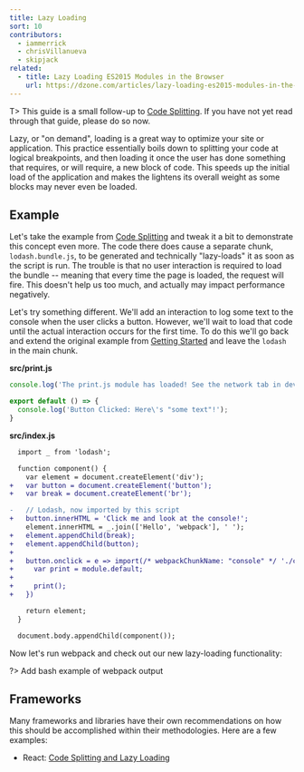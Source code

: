 ```yaml
---
title: Lazy Loading
sort: 10
contributors:
  - iammerrick
  - chrisVillanueva
  - skipjack
related:
  - title: Lazy Loading ES2015 Modules in the Browser
    url: https://dzone.com/articles/lazy-loading-es2015-modules-in-the-browser
---
```


T> This guide is a small follow-up to [Code Splitting](/guides/code-splitting). If you have not yet read through that guide, please do so now.

Lazy, or "on demand", loading is a great way to optimize your site or application. This practice essentially boils down to splitting your code at logical breakpoints, and then loading it once the user has done something that requires, or will require, a new block of code. This speeds up the initial load of the application and makes the lightens its overall weight as some blocks may never even be loaded.


## Example

Let's take the example from [Code Splitting](/guides/code-splitting#dynamic-imports) and tweak it a bit to demonstrate this concept even more. The code there does cause a separate chunk, `lodash.bundle.js`, to be generated and technically "lazy-loads" it as soon as the script is run. The trouble is that no user interaction is required to load the bundle -- meaning that every time the page is loaded, the request will fire. This doesn't help us too much, and actually may impact performance negatively.

Let's try something different. We'll add an interaction to log some text to the console when the user clicks a button. However, we'll wait to load that code until the actual interaction occurs for the first time. To do this we'll go back and extend the original example from [Getting Started](/guides/getting-started) and leave the `lodash` in the main chunk.

__src/print.js__

``` js
console.log('The print.js module has loaded! See the network tab in dev tools...');

export default () => {
  console.log('Button Clicked: Here\'s "some text"!');
}
```

__src/index.js__

``` diff
  import _ from 'lodash';

  function component() {
    var element = document.createElement('div');
+   var button = document.createElement('button');
+   var break = document.createElement('br');

-   // Lodash, now imported by this script
+   button.innerHTML = 'Click me and look at the console!';
    element.innerHTML = _.join(['Hello', 'webpack'], ' ');
+   element.appendChild(break);
+   element.appendChild(button);
+
+   button.onclick = e => import(/* webpackChunkName: "console" */ './console').then(module => {
+     var print = module.default;
+
+     print();
+   })

    return element;
  }

  document.body.appendChild(component());
```

Now let's run webpack and check out our new lazy-loading functionality:

?> Add bash example of webpack output


## Frameworks

Many frameworks and libraries have their own recommendations on how this should be accomplished within their methodologies. Here are a few examples:

- React: [Code Splitting and Lazy Loading](https://reacttraining.com/react-router/web/guides/code-splitting)
